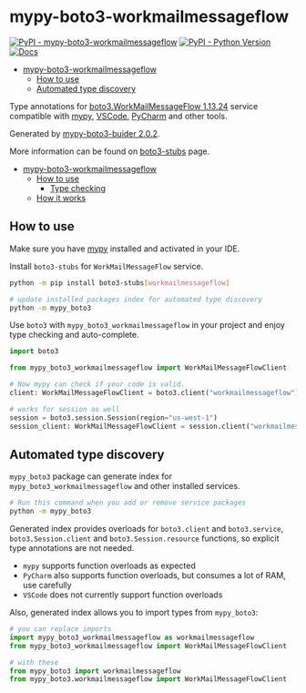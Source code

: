 # mypy-boto3-workmailmessageflow

[![PyPI - mypy-boto3-workmailmessageflow](https://img.shields.io/pypi/v/mypy-boto3-workmailmessageflow.svg?color=blue)](https://pypi.org/project/mypy-boto3-workmailmessageflow)
[![PyPI - Python Version](https://img.shields.io/pypi/pyversions/mypy-boto3-workmailmessageflow.svg?color=blue)](https://pypi.org/project/mypy-boto3-workmailmessageflow)
[![Docs](https://img.shields.io/readthedocs/mypy-boto3-builder.svg?color=blue)](https://mypy-boto3-builder.readthedocs.io/)

- [mypy-boto3-workmailmessageflow](#mypy-boto3-workmailmessageflow)
  - [How to use](#how-to-use)
  - [Automated type discovery](#automated-type-discovery)


Type annotations for
[boto3.WorkMailMessageFlow 1.13.24](https://boto3.amazonaws.com/v1/documentation/api/1.13.24/reference/services/workmailmessageflow.html#WorkMailMessageFlow) service
compatible with [mypy](https://github.com/python/mypy), [VSCode](https://code.visualstudio.com/),
[PyCharm](https://www.jetbrains.com/pycharm/) and other tools.

Generated by [mypy-boto3-buider 2.0.2](https://github.com/vemel/mypy_boto3_builder).

More information can be found on [boto3-stubs](https://pypi.org/project/boto3-stubs/) page.

- [mypy-boto3-workmailmessageflow](#mypy-boto3-workmailmessageflow)
  - [How to use](#how-to-use)
    - [Type checking](#type-checking)
  - [How it works](#how-it-works)

## How to use

Make sure you have [mypy](https://github.com/python/mypy) installed and activated in your IDE.

Install `boto3-stubs` for `WorkMailMessageFlow` service.

```bash
python -m pip install boto3-stubs[workmailmessageflow]

# update installed packages index for automated type discovery
python -m mypy_boto3
```

Use `boto3` with `mypy_boto3_workmailmessageflow` in your project and enjoy type checking and auto-complete.

```python
import boto3

from mypy_boto3_workmailmessageflow import WorkMailMessageFlowClient

# Now mypy can check if your code is valid.
client: WorkMailMessageFlowClient = boto3.client("workmailmessageflow")

# works for session as well
session = boto3.session.Session(region="us-west-1")
session_client: WorkMailMessageFlowClient = session.client("workmailmessageflow")

```

## Automated type discovery

`mypy_boto3` package can generate index for `mypy_boto3_workmailmessageflow` and other installed services.

```bash
# Run this command when you add or remove service packages
python -m mypy_boto3
```

Generated index provides overloads for `boto3.client` and `boto3.service`,
`boto3.Session.client` and `boto3.Session.resource` functions,
so explicit type annotations are not needed.

- `mypy` supports function overloads as expected
- `PyCharm` also supports function overloads, but consumes a lot of RAM, use carefully
- `VSCode` does not currently support function overloads

Also, generated index allows you to import types from `mypy_boto3`:

```python
# you can replace imports
import mypy_boto3_workmailmessageflow as workmailmessageflow
from mypy_boto3_workmailmessageflow import WorkMailMessageFlowClient

# with these
from mypy_boto3 import workmailmessageflow
from mypy_boto3.workmailmessageflow import WorkMailMessageFlowClient
```